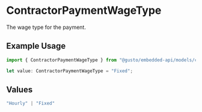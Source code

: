 # ContractorPaymentWageType

The wage type for the payment.

## Example Usage

```typescript
import { ContractorPaymentWageType } from "@gusto/embedded-api/models/components/contractorpayment.js";

let value: ContractorPaymentWageType = "Fixed";
```

## Values

```typescript
"Hourly" | "Fixed"
```